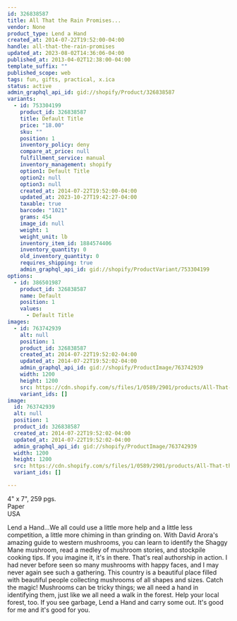 ```yaml
---
id: 326838587
title: All That the Rain Promises...
vendor: None
product_type: Lend a Hand
created_at: 2014-07-22T19:52:00-04:00
handle: all-that-the-rain-promises
updated_at: 2023-08-02T14:36:06-04:00
published_at: 2013-04-02T12:38:00-04:00
template_suffix: ""
published_scope: web
tags: fun, gifts, practical, x.ica
status: active
admin_graphql_api_id: gid://shopify/Product/326838587
variants:
  - id: 753304199
    product_id: 326838587
    title: Default Title
    price: "18.00"
    sku: ""
    position: 1
    inventory_policy: deny
    compare_at_price: null
    fulfillment_service: manual
    inventory_management: shopify
    option1: Default Title
    option2: null
    option3: null
    created_at: 2014-07-22T19:52:00-04:00
    updated_at: 2023-10-27T19:42:27-04:00
    taxable: true
    barcode: "1021"
    grams: 454
    image_id: null
    weight: 1
    weight_unit: lb
    inventory_item_id: 1884574406
    inventory_quantity: 0
    old_inventory_quantity: 0
    requires_shipping: true
    admin_graphql_api_id: gid://shopify/ProductVariant/753304199
options:
  - id: 386501987
    product_id: 326838587
    name: Default
    position: 1
    values:
      - Default Title
images:
  - id: 763742939
    alt: null
    position: 1
    product_id: 326838587
    created_at: 2014-07-22T19:52:02-04:00
    updated_at: 2014-07-22T19:52:02-04:00
    admin_graphql_api_id: gid://shopify/ProductImage/763742939
    width: 1200
    height: 1200
    src: https://cdn.shopify.com/s/files/1/0589/2901/products/All-That-the-Rain-Promises_1.jpeg?v=1406073122
    variant_ids: []
image:
  id: 763742939
  alt: null
  position: 1
  product_id: 326838587
  created_at: 2014-07-22T19:52:02-04:00
  updated_at: 2014-07-22T19:52:02-04:00
  admin_graphql_api_id: gid://shopify/ProductImage/763742939
  width: 1200
  height: 1200
  src: https://cdn.shopify.com/s/files/1/0589/2901/products/All-That-the-Rain-Promises_1.jpeg?v=1406073122
  variant_ids: []

---
```


4" x 7", 259 pgs.  
Paper  
USA  

Lend a Hand...We all could use a little more help and a little less competition, a little more chiming in than grinding on. With David Arora's amazing guide to western mushrooms, you can learn to identify the Shaggy Mane mushroom, read a medley of mushroom stories, and stockpile cooking tips. If you imagine it, it's in there. That's real authorship in action. I had never before seen so many mushrooms with happy faces, and I may never again see such a gathering. This country is a beautiful place filled with beautiful people collecting mushrooms of all shapes and sizes. Catch the magic! Mushrooms can be tricky things; we all need a hand in identifying them, just like we all need a walk in the forest. Help your local forest, too. If you see garbage, Lend a Hand and carry some out. It's good for me and it's good for you.